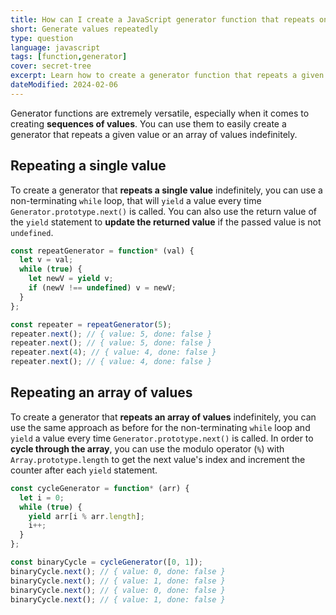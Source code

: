 ```yaml
---
title: How can I create a JavaScript generator function that repeats one or more values indefinitely?
short: Generate values repeatedly
type: question
language: javascript
tags: [function,generator]
cover: secret-tree
excerpt: Learn how to create a generator function that repeats a given value or an array of values indefinitely.
dateModified: 2024-02-06
---
```


Generator functions are extremely versatile, especially when it comes to creating **sequences of values**. You can use them to easily create a generator that repeats a given value or an array of values indefinitely.

## Repeating a single value

To create a generator that **repeats a single value** indefinitely, you can use a non-terminating `while` loop, that will `yield` a value every time `Generator.prototype.next()` is called. You can also use the return value of the `yield` statement to **update the returned value** if the passed value is not `undefined`.

```js
const repeatGenerator = function* (val) {
  let v = val;
  while (true) {
    let newV = yield v;
    if (newV !== undefined) v = newV;
  }
};

const repeater = repeatGenerator(5);
repeater.next(); // { value: 5, done: false }
repeater.next(); // { value: 5, done: false }
repeater.next(4); // { value: 4, done: false }
repeater.next(); // { value: 4, done: false }
```

## Repeating an array of values

To create a generator that **repeats an array of values** indefinitely, you can use the same approach as before for the non-terminating `while` loop and `yield` a value every time `Generator.prototype.next()` is called. In order to **cycle through the array**, you can use the modulo operator (`%`) with `Array.prototype.length` to get the next value's index and increment the counter after each `yield` statement.

```js
const cycleGenerator = function* (arr) {
  let i = 0;
  while (true) {
    yield arr[i % arr.length];
    i++;
  }
};

const binaryCycle = cycleGenerator([0, 1]);
binaryCycle.next(); // { value: 0, done: false }
binaryCycle.next(); // { value: 1, done: false }
binaryCycle.next(); // { value: 0, done: false }
binaryCycle.next(); // { value: 1, done: false }
```

